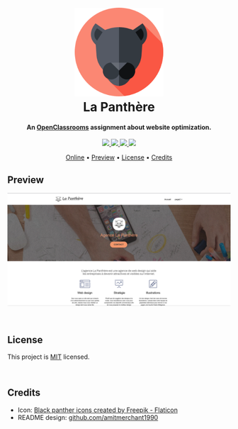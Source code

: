 <h1 align="center">
    <br>
    <a href="https://stevancorre.github.io/la-panthere">
        <img src="resources/logo.png" alt="La Panthère logo" width="200">
    </a>
    <br>
    La Panthère
    <br>
</h1>

<h4 align="center">An <a href="https://openclassrooms.com/en/">OpenClassrooms</a> assignment about website optimization.</h4>

<p align="center">
    <a href="https://nodejs.dev">
        <img src="https://img.shields.io/badge/Node.JS-68a063?style=for-the-badge&logo=node.js&logoColor=white">
    </a>
    <a href="https://www.w3.org/Style/CSS/">
        <img src="https://img.shields.io/badge/CSS3-1572B6?style=for-the-badge&logo=css3&logoColor=white">
    </a>
    <a href="https://www.w3.org/html/">
        <img src="https://img.shields.io/badge/HTML5-E34F26?style=for-the-badge&logo=html5&logoColor=white">
    </a>
    <a href="https://paypal.me/aiixu">
        <img src="https://img.shields.io/badge/Donate-00457c?style=for-the-badge&logo=paypal&logoColor=white">
    </a>
</p>

<p align="center">
    <a href="https://stevancorre.github.io/la-panthere">Online</a> •
    <a href="#preview">Preview</a> •
    <a href="#license">License</a> •
    <a href="#credits">Credits</a> 
</p>

## Preview

![](resources/preview.png)

<br>

## License

This project is <a href="https://opensource.org/licenses/MIT">MIT</a> licensed.

<br>

## Credits

- Icon: <a href="https://www.flaticon.com/free-icons/black-panther" title="black panther icons">Black panther icons created by Freepik - Flaticon</a>
- README design: <a href="https://github.com/amitmerchant1990/electron-markdownify/blob/master/README.md">github.com/amitmerchant1990</a>